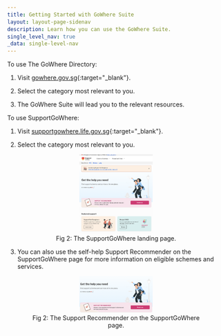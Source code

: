```yaml
---
title: Getting Started with GoWhere Suite
layout: layout-page-sidenav
description: Learn how you can use the GoWhere Suite.
single_level_nav: true
_data: single-level-nav
---
```


To use The GoWhere Directory:

1. Visit [gowhere.gov.sg](https://www.gowhere.gov.sg){:target="_blank"}.

2. Select the category most relevant to you.

3. The GoWhere Suite will lead you to the relevant resources.



To use SupportGoWhere:

1. Visit [supportgowhere.life.gov.sg](https://supportgowhere.life.gov.sg){:target="_blank"}.

2. Select the category most relevant to you.


<figure style="text-align: center">
  <img
    src="/assets/img/GoWhere-SupportGoWhere.png" width="40%" height="40%"
  />
	  <figcaption>Fig 2: The SupportGoWhere landing page.</figcaption>
</figure>

3. You can also use the self-help Support Recommender on the SupportGoWhere page for more information on eligible schemes and services.

<figure style="text-align: center">
  <img
    src="/assets/img/GoWhere-Support-Recommender.png" width="40%" height="40%"
  />
	  <figcaption>Fig 2: The Support Recommender on the SupportGoWhere page.</figcaption>
</figure>

